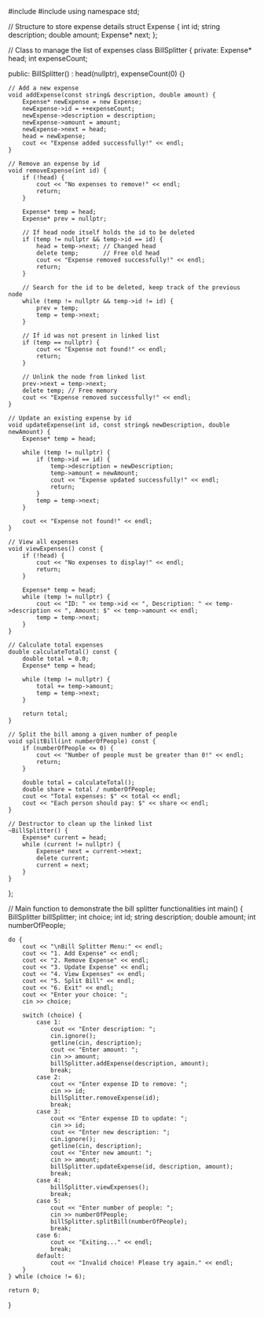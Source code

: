 #include <iostream>
#include <string>
using namespace std;

// Structure to store expense details
struct Expense {
    int id;
    string description;
    double amount;
    Expense* next;
};

// Class to manage the list of expenses
class BillSplitter {
private:
    Expense* head;
    int expenseCount;

public:
    BillSplitter() : head(nullptr), expenseCount(0) {}

    // Add a new expense
    void addExpense(const string& description, double amount) {
        Expense* newExpense = new Expense;
        newExpense->id = ++expenseCount;
        newExpense->description = description;
        newExpense->amount = amount;
        newExpense->next = head;
        head = newExpense;
        cout << "Expense added successfully!" << endl;
    }

    // Remove an expense by id
    void removeExpense(int id) {
        if (!head) {
            cout << "No expenses to remove!" << endl;
            return;
        }

        Expense* temp = head;
        Expense* prev = nullptr;

        // If head node itself holds the id to be deleted
        if (temp != nullptr && temp->id == id) {
            head = temp->next; // Changed head
            delete temp;       // Free old head
            cout << "Expense removed successfully!" << endl;
            return;
        }

        // Search for the id to be deleted, keep track of the previous node
        while (temp != nullptr && temp->id != id) {
            prev = temp;
            temp = temp->next;
        }

        // If id was not present in linked list
        if (temp == nullptr) {
            cout << "Expense not found!" << endl;
            return;
        }

        // Unlink the node from linked list
        prev->next = temp->next;
        delete temp; // Free memory
        cout << "Expense removed successfully!" << endl;
    }

    // Update an existing expense by id
    void updateExpense(int id, const string& newDescription, double newAmount) {
        Expense* temp = head;

        while (temp != nullptr) {
            if (temp->id == id) {
                temp->description = newDescription;
                temp->amount = newAmount;
                cout << "Expense updated successfully!" << endl;
                return;
            }
            temp = temp->next;
        }

        cout << "Expense not found!" << endl;
    }

    // View all expenses
    void viewExpenses() const {
        if (!head) {
            cout << "No expenses to display!" << endl;
            return;
        }

        Expense* temp = head;
        while (temp != nullptr) {
            cout << "ID: " << temp->id << ", Description: " << temp->description << ", Amount: $" << temp->amount << endl;
            temp = temp->next;
        }
    }

    // Calculate total expenses
    double calculateTotal() const {
        double total = 0.0;
        Expense* temp = head;

        while (temp != nullptr) {
            total += temp->amount;
            temp = temp->next;
        }

        return total;
    }

    // Split the bill among a given number of people
    void splitBill(int numberOfPeople) const {
        if (numberOfPeople <= 0) {
            cout << "Number of people must be greater than 0!" << endl;
            return;
        }

        double total = calculateTotal();
        double share = total / numberOfPeople;
        cout << "Total expenses: $" << total << endl;
        cout << "Each person should pay: $" << share << endl;
    }

    // Destructor to clean up the linked list
    ~BillSplitter() {
        Expense* current = head;
        while (current != nullptr) {
            Expense* next = current->next;
            delete current;
            current = next;
        }
    }
};

// Main function to demonstrate the bill splitter functionalities
int main() {
    BillSplitter billSplitter;
    int choice;
    int id;
    string description;
    double amount;
    int numberOfPeople;

    do {
        cout << "\nBill Splitter Menu:" << endl;
        cout << "1. Add Expense" << endl;
        cout << "2. Remove Expense" << endl;
        cout << "3. Update Expense" << endl;
        cout << "4. View Expenses" << endl;
        cout << "5. Split Bill" << endl;
        cout << "6. Exit" << endl;
        cout << "Enter your choice: ";
        cin >> choice;

        switch (choice) {
            case 1:
                cout << "Enter description: ";
                cin.ignore();
                getline(cin, description);
                cout << "Enter amount: ";
                cin >> amount;
                billSplitter.addExpense(description, amount);
                break;
            case 2:
                cout << "Enter expense ID to remove: ";
                cin >> id;
                billSplitter.removeExpense(id);
                break;
            case 3:
                cout << "Enter expense ID to update: ";
                cin >> id;
                cout << "Enter new description: ";
                cin.ignore();
                getline(cin, description);
                cout << "Enter new amount: ";
                cin >> amount;
                billSplitter.updateExpense(id, description, amount);
                break;
            case 4:
                billSplitter.viewExpenses();
                break;
            case 5:
                cout << "Enter number of people: ";
                cin >> numberOfPeople;
                billSplitter.splitBill(numberOfPeople);
                break;
            case 6:
                cout << "Exiting..." << endl;
                break;
            default:
                cout << "Invalid choice! Please try again." << endl;
        }
    } while (choice != 6);

    return 0;
}

